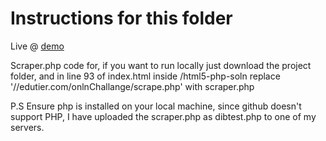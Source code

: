 # Instructions for this folder

Live @ [demo](https://dibyanshusinha.github.io/weather-forecast/Client-or-FrontEnd-Approaches/html5-php-soln/index.html)

Scraper.php code for, if you want to run locally just download the project folder, and in line 93 of index.html inside /html5-php-soln replace '//edutier.com/onlnChallange/scrape.php' with scraper.php

P.S Ensure php is installed on your local machine, since github doesn't support PHP, I have uploaded the scraper.php as dibtest.php to one of my servers.
